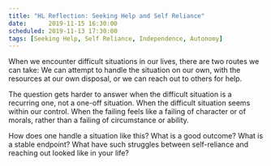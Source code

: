 ```yaml
---
title: "HL Reflection: Seeking Help and Self Reliance"
date:      2019-11-15 16:30:00
scheduled: 2019-11-13 17:30:00
tags: [Seeking Help, Self Reliance, Independence, Autonomy]
---
```

When we encounter difficult situations in our lives, there are two routes we can take: We can attempt to handle the situation on our own, with the resources at our own disposal, or we can reach out to others for help.

The question gets harder to answer when the difficult situation is a recurring one, not a one-off situation. When the difficult situation seems within our control. When the failing feels like a failing of character or of morals, rather than a failing of circumstance or ability.

How does one handle a situation like this? What is a good outcome? What is a stable endpoint? What have such struggles between self-reliance and reaching out looked like in your life?
